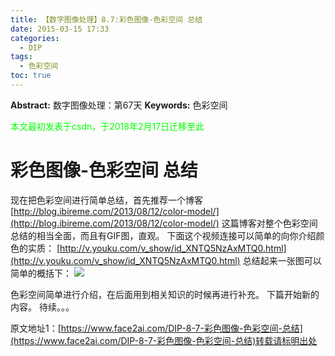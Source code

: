 ```yaml
---
title: 【数字图像处理】8.7:彩色图像-色彩空间 总结
date: 2015-03-15 17:33
categories:
  - DIP
tags:
  - 色彩空间
toc: true
---
```

**Abstract:** 数字图像处理：第67天
**Keywords:** 色彩空间
<!--more-->
<font color="00FF00">本文最初发表于csdn，于2018年2月17日迁移至此</font>
# 彩色图像-色彩空间 总结
现在把色彩空间进行简单总结，首先推荐一个博客
[http://blog.ibireme.com/2013/08/12/color-model/](http://blog.ibireme.com/2013/08/12/color-model/)
这篇博客对整个色彩空间总结的相当全面，而且有GIF图，直观。
下面这个视频连接可以简单的向你介绍颜色的实质：
[http://v.youku.com/v_show/id_XNTQ5NzAxMTQ0.html](http://v.youku.com/v_show/id_XNTQ5NzAxMTQ0.html)
总结起来一张图可以简单的概括下：
![](https://tony4ai-1251394096.cos.ap-hongkong.myqcloud.com/blog_images/DIP-8-7-彩色图像-色彩空间-总结/20150315173127912.png)

色彩空间简单进行介绍，在后面用到相关知识的时候再进行补充。
下篇开始新的内容。
待续。。。





原文地址1：[https://www.face2ai.com/DIP-8-7-彩色图像-色彩空间-总结](https://www.face2ai.com/DIP-8-7-彩色图像-色彩空间-总结)转载请标明出处
